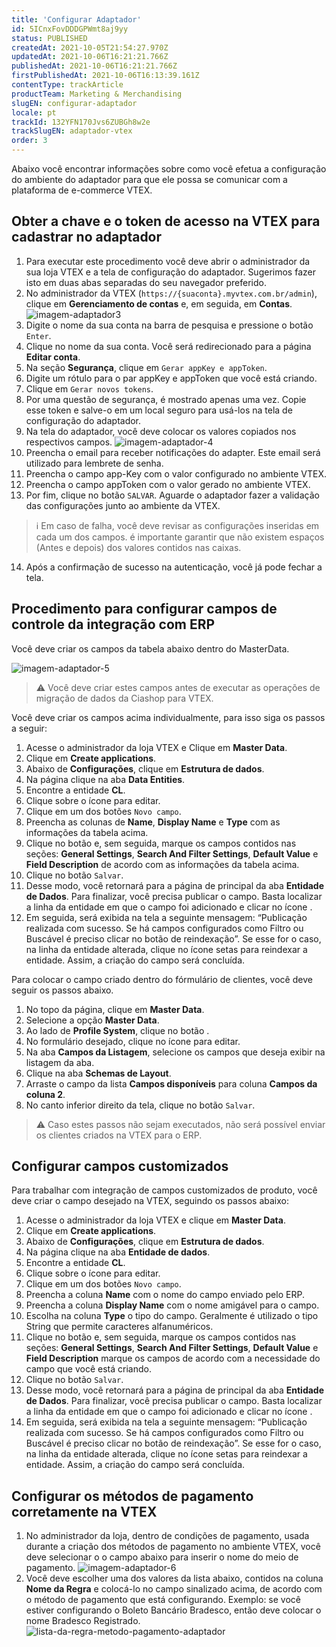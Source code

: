 ```yaml
---
title: 'Configurar Adaptador'
id: 5ICnxFovDDDGPWmt8aj9yy
status: PUBLISHED
createdAt: 2021-10-05T21:54:27.970Z
updatedAt: 2021-10-06T16:21:21.766Z
publishedAt: 2021-10-06T16:21:21.766Z
firstPublishedAt: 2021-10-06T16:13:39.161Z
contentType: trackArticle
productTeam: Marketing & Merchandising
slugEN: configurar-adaptador
locale: pt
trackId: 132YFN170Jvs6ZUBGh8w2e
trackSlugEN: adaptador-vtex
order: 3
---
```


Abaixo você encontrar informações sobre como você efetua a configuração do ambiente do adaptador para que ele possa se comunicar com a plataforma de e-commerce VTEX.

## Obter a chave e o token de acesso na VTEX para cadastrar no adaptador

1. Para executar este procedimento você deve abrir o administrador da sua loja VTEX e a tela de configuração do adaptador. Sugerimos fazer isto em duas abas separadas do seu navegador preferido.
2. No administrador da VTEX (`https://{suaconta}.myvtex.com.br/admin`), clique em **Gerenciamento de contas** e, em seguida, em **Contas**.
![imagem-adaptador3](https://cdn.statically.io/gh/vtexdocs/help-center-content/refs/heads/main/docs/pt/tracks/erp/adaptador-vtex/configurar-adaptador_1.png)
3. Digite o nome da sua conta na barra de pesquisa e pressione o botão `Enter`.
4. Clique no nome da sua conta. Você será redirecionado para a página **Editar conta**.
5. Na seção **Segurança**, clique em `Gerar appKey e appToken`.
6. Digite um rótulo para o par appKey e appToken que você está criando.
7. Clique em `Gerar novos tokens`.
8. Por uma questão de segurança, é mostrado apenas uma vez. Copie esse token e salve-o em um local seguro para usá-los na tela de configuração do adaptador.
9. Na tela do adaptador, você deve colocar os valores copiados nos respectivos campos.
![imagem-adaptador-4](https://cdn.statically.io/gh/vtexdocs/help-center-content/refs/heads/main/docs/pt/tracks/erp/adaptador-vtex/configurar-adaptador_2.png)
10. Preencha o email para receber notificações do adapter. Este email será utilizado para lembrete de senha.
11. Preencha o campo  app-Key com o valor configurado no ambiente VTEX.
12. Preencha o campo appToken com o valor gerado no ambiente VTEX.
13. Por fim, clique no botão `SALVAR`. Aguarde o adaptador fazer a validação das configurações junto ao ambiente da VTEX. 
> ℹ️ Em caso de falha, você deve revisar as configurações inseridas em cada um dos campos. é importante garantir que não existem espaços (Antes e depois) dos valores contidos nas caixas.
14. Após a confirmação de sucesso na autenticação, você já pode fechar a tela.

## Procedimento para configurar campos de controle da integração com ERP

Você deve criar os campos da tabela abaixo dentro do MasterData.

![imagem-adaptador-5](https://cdn.statically.io/gh/vtexdocs/help-center-content/refs/heads/main/docs/pt/tracks/erp/adaptador-vtex/configurar-adaptador_3.png)

> ⚠️ Você deve criar estes campos antes de executar as operações de migração de dados da Ciashop para VTEX.

Você deve criar os campos acima individualmente, para isso siga os passos a seguir:

1. Acesse o administrador da loja VTEX e Clique em **Master Data**.
2. Clique em **Create applications**.
3. Abaixo de **Configurações**, clique em **Estrutura de dados**.
4. Na página clique na aba **Data Entities**.
5. Encontre a entidade **CL**.
6. Clique sobre o ícone <i class="fas fa-pencil-alt"></i> para editar.
7. Clique em um dos botões `Novo campo`.
8. Preencha as colunas de **Name**, **Display Name** e **Type** com as informações da tabela acima.
9. Clique no botão <i class="fas fa-cog"></i> e, sem seguida, marque os campos contidos nas seções: **General Settings**, **Search And Filter Settings**, **Default Value** e **Field Description** de acordo com as informações da tabela acima.
10. Clique no botão `Salvar`.
11. Desse modo, você retornará para a página de principal da aba **Entidade de Dados**. Para finalizar, você precisa publicar o campo. Basta localizar a linha da entidade em que o campo foi adicionado e clicar no ícone <i class="fas fa-save"></i>.
12. Em seguida, será exibida na tela a seguinte mensagem: “Publicação realizada com sucesso. Se há campos configurados como Filtro ou Buscável é preciso clicar no botão de reindexação”. Se esse for o caso, na linha da entidade alterada, clique no ícone setas para reindexar a entidade. Assim, a criação do campo será concluída.

Para colocar o campo criado dentro do fórmulário de clientes, você deve seguir os passos abaixo.

1. No topo da página, clique em **Master Data**.
2. Selecione a opção **Master Data**.
3. Ao lado de **Profile System**, clique no botão <i class="fas fa-cog"></i>.
4. No formulário desejado, clique no ícone <i class="fas fa-pencil-alt"></i>  para editar.
5. Na aba **Campos da Listagem**, selecione os campos que deseja exibir na listagem da aba.
6. Clique na aba **Schemas de Layout**.
7. Arraste o campo da lista **Campos disponíveis** para coluna **Campos da coluna 2**.
8. No canto inferior direito da tela, clique no botão `Salvar`.

> ⚠️ Caso estes passos não sejam executados, não será possível enviar os clientes criados na VTEX para o ERP.

## Configurar campos customizados

Para trabalhar com integração de campos customizados de produto, você deve criar o campo desejado na VTEX, seguindo os passos abaixo:

1. Acesse o administrador da loja VTEX e clique em **Master Data**.
2. Clique em **Create applications**.
3. Abaixo de **Configurações**, clique em **Estrutura de dados**.
4. Na página clique na aba **Entidade de dados**.
5. Encontre a entidade **CL**.
6. Clique sobre o ícone <i class="fas fa-pencil-alt"></i> para editar.
7. Clique em um dos botões `Novo campo`.
8. Preencha a coluna **Name** com o nome do campo enviado pelo ERP.
9. Preencha a coluna **Display Name** com o nome amigável para o campo.
10. Escolha na coluna **Type** o tipo do campo. Geralmente é utilizado o tipo String que permite caracteres alfanuméricos.
11. Clique no botão <i class="fas fa-cog"></i> e, sem seguida, marque os campos contidos nas seções: **General Settings**, **Search And Filter Settings**, **Default Value** e **Field Description** marque os campos de acordo com a necessidade do campo que você está criando.
12. Clique no botão `Salvar`.
13. Desse modo, você retornará para a página de principal da aba **Entidade de Dados**. Para finalizar, você precisa publicar o campo. Basta localizar a linha da entidade em que o campo foi adicionado e clicar no ícone <i class="fas fa-save"></i>.
14. Em seguida, será exibida na tela a seguinte mensagem: “Publicação realizada com sucesso. Se há campos configurados como Filtro ou Buscável é preciso clicar no botão de reindexação”.  Se esse for o caso, na linha da entidade alterada, clique no ícone setas para reindexar a entidade. Assim, a criação do campo será concluída.

## Configurar os métodos de pagamento corretamente na VTEX

1. No administrador da loja, dentro de condições de pagamento, usada durante a criação dos métodos de pagamento no ambiente VTEX, você deve selecionar o o campo abaixo para inserir o nome do meio de pagamento.
![imagem-adaptador-6](https://cdn.statically.io/gh/vtexdocs/help-center-content/refs/heads/main/docs/pt/tracks/erp/adaptador-vtex/configurar-adaptador_4.png)
2. Você deve escolher uma dos valores da lista abaixo, contidos na coluna **Nome da Regra** e colocá-lo no campo sinalizado acima, de acordo com o método de pagamento que está configurando. Exemplo: se você estiver configurando o Boleto Bancário Bradesco, então deve colocar o nome Bradesco Registrado.
![lista-da-regra-metodo-pagamento-adaptador](https://cdn.statically.io/gh/vtexdocs/help-center-content/refs/heads/main/docs/pt/tracks/erp/adaptador-vtex/configurar-adaptador_5.png)
